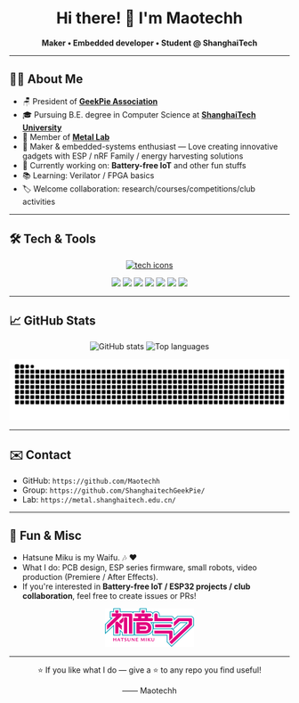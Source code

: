 <!-- README.md for GitHub Profile -->
<!-- Replace username=Maotechh, add real name in About section if you want to display it -->

<h1 align="center">Hi there! 👋 I'm Maotechh</h1>
<p align="center">
  <strong>Maker • Embedded developer • Student @ ShanghaiTech</strong>
</p>


---

## 👨‍💻 About Me
- 🪑 President of **[GeekPie Association](https://github.com/ShanghaitechGeekPie/)**
- 🎓 Pursuing B.E. degree in Computer Science at **[ShanghaiTech University](https://www.shanghaitech.edu.cn/)**
- 🔬 Member of **[Metal Lab](https://metal.shanghaitech.edu.cn/)**
- 🧩 Maker & embedded-systems enthusiast — Love creating innovative gadgets with ESP / nRF Family / energy harvesting solutions
- 🔭 Currently working on: **Battery-free IoT** and other fun stuffs
- 📚 Learning: Verilator / FPGA basics
- 🏷️ Welcome collaboration: research/courses/competitions/club activities

---

## 🛠️ Tech & Tools
<p align="center">
  <a href="https://skillicons.dev">
    <img src="https://skillicons.dev/icons?i=arduino,docker,c,cpp,py,css,html,md,grafana,ps,ae,vim,git,github" alt="tech icons" />
  </a>
</p>

<p align="center">
  <img src="https://img.shields.io/badge/apple-222224?style=for-the-badge&logo=apple&logoColor=white" />
  <img src="https://img.shields.io/badge/Arduino-00979D?style=for-the-badge&logo=Arduino&logoColor=white" />
  <img src="https://img.shields.io/badge/espressif-E7352C?style=for-the-badge&logo=espressif&logoColor=white" />
  <img src="https://img.shields.io/badge/docker-1F81E8?style=for-the-badge&logo=docker&logoColor=white" />
  <img src="https://img.shields.io/badge/adobe-F40008?style=for-the-badge&logo=adobe&logoColor=white" />
  <img src="https://img.shields.io/badge/grafana-EF661E?style=for-the-badge&logo=grafana&logoColor=white" />
  <img src="https://img.shields.io/badge/ubuntu-E03D19?style=for-the-badge&logo=ubuntu&logoColor=white" />
</p>

---

## 📈 GitHub Stats
<p align="center">
  <img src="https://github-readme-stats.vercel.app/api?username=Maotechh&show_icons=true&count_private=true&theme=radical" alt="GitHub stats" />
  <img src="https://github-readme-stats.vercel.app/api/top-langs/?username=Maotechh&layout=compact&theme=radical" alt="Top languages" />
</p>

<p align="center">
  <picture>
    <source media="(prefers-color-scheme: dark)" srcset="https://raw.githubusercontent.com/Maotechh/Maotechh/output/github-contribution-grid-snake-dark.svg">
    <source media="(prefers-color-scheme: light)" srcset="https://raw.githubusercontent.com/Maotechh/Maotechh/output/github-contribution-grid-snake.svg">
    <img alt="contribution snake" src="https://raw.githubusercontent.com/Maotechh/Maotechh/output/github-contribution-grid-snake.svg" />
  </picture>
</p>

---

## ✉️ Contact
- GitHub: `https://github.com/Maotechh`
- Group: `https://github.com/ShanghaitechGeekPie/`
- Lab: `https://metal.shanghaitech.edu.cn/`

---

## 🧠 Fun & Misc
- Hatsune Miku is my Waifu. 🎶 ❤️
- What I do: PCB design, ESP series firmware, small robots, video production (Premiere / After Effects).
- If you're interested in **Battery-free IoT / ESP32 projects / club collaboration**, feel free to create issues or PRs!

<p align="center">
  <img src="https://github.com/Maotechh/Maotechh/blob/main/Hatsune_miku_logo_v3.png" width="160" height="68.75" />
</p>

---

<p align="center">⭐ If you like what I do — give a ⭐ to any repo you find useful!</p>

<p align="center">—— Maotechh</p>
